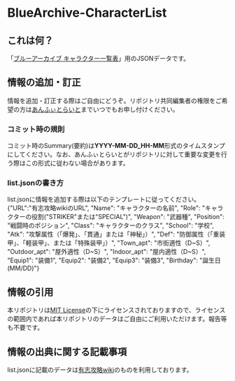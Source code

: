 # BlueArchive-CharacterList
## これは何？
「[ブルーアーカイブ キャラクター一覧表](https://app.amphitrite632.com/BlueArchive-CharacterList/)」用のJSONデータです。
## 情報の追加・訂正
情報を追加・訂正する際はご自由にどうぞ。リポジトリ共同編集者の権限をご希望の方は[あんふぃとらいと](https://twitter.com/amphitrite632)までいつでもお申し付けください。
### コミット時の規則
コミット時のSummary(要約)は**YYYY-MM-DD_HH-MM**形式のタイムスタンプにしてください。なお、あんふぃとらいとがリポジトリに対して重要な変更を行う際はこの形式に従わない場合があります。
### list.jsonの書き方
list.jsonに情報を追加する際は以下のテンプレートに従ってください。  
{"URL":"有志攻略wikiのURL", "Name": "キャラクターの名前", "Role": "キャラクターの役割("STRIKER"または"SPECIAL")", "Weapon": "武器種", "Position": "戦闘時のポジション", "Class": "キャラクターのクラス", "School": "学校", "Atk": "攻撃属性（「爆発」、「貫通」または「神秘」）", "Def": "防御属性（「重装甲」、「軽装甲」、または「特殊装甲」）", "Town_apt": "市街適性（D~S）", "Outdoor_apt": "屋外適性（D~S）", "Indoor_apt": "屋内適性（D~S）", "Equip1": "装備1", "Equip2": "装備2", "Equip3": "装備3", "Birthday": "誕生日(MM/DD)"}
## 情報の引用
本リポジトリは[MIT License](https://licenses.opensource.jp/MIT/MIT.html)の下にライセンスされておりますので、ライセンスの範囲内であれば本リポジトリのデータはご自由にご利用いただけます。報告等も不要です。
## 情報の出典に関する記載事項
list.jsonに記載のデータは[有志攻略wiki](https://bluearchive.wikiru.jp/)のものを利用しております。